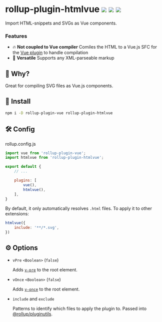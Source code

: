 # rollup-plugin-htmlvue <a href="https://npm.im/rollup-plugin-htmlvue"><img src="https://badgen.net/npm/v/rollup-plugin-htmlvue"></a> <a href="https://npm.im/rollup-plugin-htmlvue"><img src="https://badgen.net/npm/dm/rollup-plugin-htmlvue"></a> <a href="https://packagephobia.now.sh/result?p=rollup-plugin-htmlvue"><img src="https://packagephobia.now.sh/badge?p=rollup-plugin-htmlvue"></a>

Import HTML-snippets and SVGs as Vue components.

### Features
- 🔥 **Not coupled to Vue compiler** Comiles the HTML to a Vue.js SFC for the [Vue plugin](https://github.com/vuejs/rollup-plugin-vue) to handle compilation
- 💫 **Versatile** Supports any XML-parseable markup

## 🙋 Why?
Great for compiling SVG files as Vue.js components.

## 🚀 Install
```sh
npm i -D rollup-plugin-vue rollup-plugin-htmlvue
```

## 🛠 Config

rollup.config.js
```js
import vue from 'rollup-plugin-vue';
import htmlvue from 'rollup-plugin-htmlvue';

export default {
    // ...

    plugins: [
        vue(),
        htmlvue(),
    ],
}
```

By default, it only automatically resolves `.html` files. To apply it to other extensions:

```js
htmlvue({
    include: '**/*.svg',
})
```

## ⚙️ Options
- `vPre` `<Boolean>` (`false`)

    Adds [`v-pre`](https://vuejs.org/v2/api/#v-pre) to the root element.
- `vOnce` `<Boolean>` (`false`)

    Adds [`v-once`](https://vuejs.org/v2/api/#v-once) to the root element.
- `include` and `exclude`

    Patterns to identify which files to apply the plugin to. Passed into [@rollup/pluginutils](https://github.com/rollup/plugins/tree/master/packages/pluginutils#include-and-exclude).

